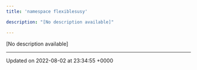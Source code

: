 ```yaml
---
title: 'namespace flexiblesusy'

description: "[No description available]"

---
```







[No description available]






-------------------------------

Updated on 2022-08-02 at 23:34:55 +0000